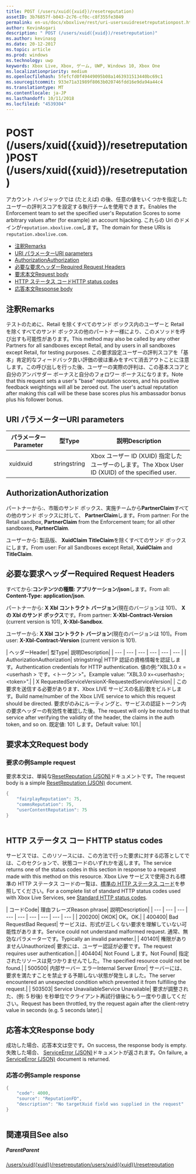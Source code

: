 ```yaml
---
title: POST (/users/xuid({xuid})/resetreputation)
assetID: 3b76857f-b043-2c76-cf0c-c8f355fe3849
permalink: en-us/docs/xboxlive/rest/uri-usersxuidresetreputationpost.html
author: KevinAsgari
description: " POST (/users/xuid({xuid})/resetreputation)"
ms.author: kevinasg
ms.date: 20-12-2017
ms.topic: article
ms.prod: windows
ms.technology: uwp
keywords: Xbox Live, Xbox, ゲーム, UWP, Windows 10, Xbox One
ms.localizationpriority: medium
ms.openlocfilehash: 5fefcfd0f49449095b08a1463931513440bc69c1
ms.sourcegitcommit: 933e71a31989f8063b020746fdd16e9da94a44c4
ms.translationtype: MT
ms.contentlocale: ja-JP
ms.lasthandoff: 10/11/2018
ms.locfileid: "4539304"
---
```

# <a name="post-usersxuidxuidresetreputation"></a><span data-ttu-id="4c4df-104">POST (/users/xuid({xuid})/resetreputation)</span><span class="sxs-lookup"><span data-stu-id="4c4df-104">POST (/users/xuid({xuid})/resetreputation)</span></span>
<span data-ttu-id="4c4df-105">アカウント ハイジャックでは (たとえば) の後、任意の値をいくつかを指定したユーザーの評判スコアを設定する執行チームを使用できます。</span><span class="sxs-lookup"><span data-stu-id="4c4df-105">Enables the Enforcement team to set the specified user's Reputation Scores to some arbitrary values after (for example) an account hijacking.</span></span> <span data-ttu-id="4c4df-106">これらの Uri のドメインが`reputation.xboxlive.com`します。</span><span class="sxs-lookup"><span data-stu-id="4c4df-106">The domain for these URIs is `reputation.xboxlive.com`.</span></span>
 
  * [<span data-ttu-id="4c4df-107">注釈</span><span class="sxs-lookup"><span data-stu-id="4c4df-107">Remarks</span></span>](#ID4EV)
  * [<span data-ttu-id="4c4df-108">URI パラメーター</span><span class="sxs-lookup"><span data-stu-id="4c4df-108">URI parameters</span></span>](#ID4E5)
  * [<span data-ttu-id="4c4df-109">Authorization</span><span class="sxs-lookup"><span data-stu-id="4c4df-109">Authorization</span></span>](#ID4EJB)
  * [<span data-ttu-id="4c4df-110">必要な要求ヘッダー</span><span class="sxs-lookup"><span data-stu-id="4c4df-110">Required Request Headers</span></span>](#ID4E5B)
  * [<span data-ttu-id="4c4df-111">要求本文</span><span class="sxs-lookup"><span data-stu-id="4c4df-111">Request body</span></span>](#ID4EYD)
  * [<span data-ttu-id="4c4df-112">HTTP ステータス コード</span><span class="sxs-lookup"><span data-stu-id="4c4df-112">HTTP status codes</span></span>](#ID4EOE)
  * [<span data-ttu-id="4c4df-113">応答本文</span><span class="sxs-lookup"><span data-stu-id="4c4df-113">Response body</span></span>](#ID4EQH)
 
<a id="ID4EV"></a>

 
## <a name="remarks"></a><span data-ttu-id="4c4df-114">注釈</span><span class="sxs-lookup"><span data-stu-id="4c4df-114">Remarks</span></span>
 
<span data-ttu-id="4c4df-115">テストのために、Retail を除くすべてのサンド ボックス内のユーザーと Retail を除くすべてのサンド ボックスの他のパートナー様により、このメソッドを呼び出すも可能性があります。</span><span class="sxs-lookup"><span data-stu-id="4c4df-115">This method may also be called by any other Partners for all sandboxes except Retail, and by users in all sandboxes except Retail, for testing purposes.</span></span> <span data-ttu-id="4c4df-116">この要求設定ユーザーの評判スコアを「基本」肯定的なフィードバック良い評価の彼は重みをすべて消去アウトことに注意します。この呼び出しを行った後、ユーザーの実際の評判は、この基本スコアと自分のアンバサダー ボーナスと自分のフォロワー ボーナスになります。</span><span class="sxs-lookup"><span data-stu-id="4c4df-116">Note that this request sets a user's "base" reputation scores, and his positive feedback weightings will all be zeroed out. The user's actual reputation after making this call will be these base scores plus his ambassador bonus plus his follower bonus.</span></span>
  
<a id="ID4E5"></a>

 
## <a name="uri-parameters"></a><span data-ttu-id="4c4df-117">URI パラメーター</span><span class="sxs-lookup"><span data-stu-id="4c4df-117">URI parameters</span></span>
 
| <span data-ttu-id="4c4df-118">パラメーター</span><span class="sxs-lookup"><span data-stu-id="4c4df-118">Parameter</span></span>| <span data-ttu-id="4c4df-119">型</span><span class="sxs-lookup"><span data-stu-id="4c4df-119">Type</span></span>| <span data-ttu-id="4c4df-120">説明</span><span class="sxs-lookup"><span data-stu-id="4c4df-120">Description</span></span>| 
| --- | --- | --- | 
| <span data-ttu-id="4c4df-121">xuid</span><span class="sxs-lookup"><span data-stu-id="4c4df-121">xuid</span></span>| <span data-ttu-id="4c4df-122">string</span><span class="sxs-lookup"><span data-stu-id="4c4df-122">string</span></span>| <span data-ttu-id="4c4df-123">Xbox ユーザー ID (XUID) 指定したユーザーのします。</span><span class="sxs-lookup"><span data-stu-id="4c4df-123">The Xbox User ID (XUID) of the specified user.</span></span>| 
  
<a id="ID4EJB"></a>

 
## <a name="authorization"></a><span data-ttu-id="4c4df-124">Authorization</span><span class="sxs-lookup"><span data-stu-id="4c4df-124">Authorization</span></span>
 
<span data-ttu-id="4c4df-125">パートナーから:、市販のサンド ボックス、実施チームから**PartnerClaim**すべての他のサンド ボックスに対して、 **PartnerClaim**します。</span><span class="sxs-lookup"><span data-stu-id="4c4df-125">From partner: For the Retail sandbox, **PartnerClaim** from the Enforcement team; for all other sandboxes, **PartnerClaim**.</span></span>
 
<span data-ttu-id="4c4df-126">ユーザーから: 製品版、 **XuidClaim** **TitleClaim**を除くすべてのサンド ボックスにします。</span><span class="sxs-lookup"><span data-stu-id="4c4df-126">From user: For all Sandboxes except Retail, **XuidClaim** and **TitleClaim**.</span></span>
  
<a id="ID4E5B"></a>

 
## <a name="required-request-headers"></a><span data-ttu-id="4c4df-127">必要な要求ヘッダー</span><span class="sxs-lookup"><span data-stu-id="4c4df-127">Required Request Headers</span></span>
 
<span data-ttu-id="4c4df-128">すべてから:**コンテンツの種類: アプリケーション/json**します。</span><span class="sxs-lookup"><span data-stu-id="4c4df-128">From all: **Content-Type: application/json**.</span></span>
 
<span data-ttu-id="4c4df-129">パートナーから: **X Xbl コントラクト バージョン**(現在のバージョンは 101)、 **X の Xbl のサンド ボックス**です。</span><span class="sxs-lookup"><span data-stu-id="4c4df-129">From partner: **X-Xbl-Contract-Version** (current version is 101), **X-Xbl-Sandbox**.</span></span>
 
<span data-ttu-id="4c4df-130">ユーザーから: **X Xbl コントラクト バージョン**(現在のバージョンは 101)。</span><span class="sxs-lookup"><span data-stu-id="4c4df-130">From user: **X-Xbl-Contract-Version** (current version is 101).</span></span>
 
| <span data-ttu-id="4c4df-131">ヘッダー</span><span class="sxs-lookup"><span data-stu-id="4c4df-131">Header</span></span>| <span data-ttu-id="4c4df-132">型</span><span class="sxs-lookup"><span data-stu-id="4c4df-132">Type</span></span>| <span data-ttu-id="4c4df-133">説明</span><span class="sxs-lookup"><span data-stu-id="4c4df-133">Description</span></span>| 
| --- | --- | --- | --- | --- | --- | 
| <span data-ttu-id="4c4df-134">Authorization</span><span class="sxs-lookup"><span data-stu-id="4c4df-134">Authorization</span></span>| <span data-ttu-id="4c4df-135">string</span><span class="sxs-lookup"><span data-stu-id="4c4df-135">string</span></span>| <span data-ttu-id="4c4df-136">HTTP 認証の資格情報を認証します。</span><span class="sxs-lookup"><span data-stu-id="4c4df-136">Authentication credentials for HTTP authentication.</span></span> <span data-ttu-id="4c4df-137">値の例:"XBL3.0 x =&lt;userhash > です。&lt;トークン >"。</span><span class="sxs-lookup"><span data-stu-id="4c4df-137">Example value: "XBL3.0 x=&lt;userhash>;&lt;token>".</span></span>| 
| <span data-ttu-id="4c4df-138">X RequestedServiceVersion</span><span class="sxs-lookup"><span data-stu-id="4c4df-138">X-RequestedServiceVersion</span></span>|  | <span data-ttu-id="4c4df-139">この要求を送信する必要があります、Xbox LIVE サービスの名前/数をビルドします。</span><span class="sxs-lookup"><span data-stu-id="4c4df-139">Build name/number of the Xbox LIVE service to which this request should be directed.</span></span> <span data-ttu-id="4c4df-140">要求がのみにルーティングと、サービスの認証トークン内の要求ヘッダーの有効性を確認した後。</span><span class="sxs-lookup"><span data-stu-id="4c4df-140">The request will only be routed to that service after verifying the validity of the header, the claims in the auth token, and so on.</span></span> <span data-ttu-id="4c4df-141">既定値: 101 します。</span><span class="sxs-lookup"><span data-stu-id="4c4df-141">Default value: 101.</span></span>| 
  
<a id="ID4EYD"></a>

 
## <a name="request-body"></a><span data-ttu-id="4c4df-142">要求本文</span><span class="sxs-lookup"><span data-stu-id="4c4df-142">Request body</span></span>
 
<a id="ID4E5D"></a>

 
### <a name="sample-request"></a><span data-ttu-id="4c4df-143">要求の例</span><span class="sxs-lookup"><span data-stu-id="4c4df-143">Sample request</span></span>
 
<span data-ttu-id="4c4df-144">要求本文は、単純な[ResetReputation (JSON)](../../json/json-resetreputation.md)ドキュメントです。</span><span class="sxs-lookup"><span data-stu-id="4c4df-144">The request body is a simple [ResetReputation (JSON)](../../json/json-resetreputation.md) document.</span></span>
 

```cpp
{
    "fairplayReputation": 75,
    "commsReputation": 75,
    "userContentReputation": 75
}
      
```

   
<a id="ID4EOE"></a>

 
## <a name="http-status-codes"></a><span data-ttu-id="4c4df-145">HTTP ステータス コード</span><span class="sxs-lookup"><span data-stu-id="4c4df-145">HTTP status codes</span></span>
 
<span data-ttu-id="4c4df-146">サービスでは、このリソースには、この方法で行った要求に対する応答としてでは、このセクションで、状態コードのいずれかを返します。</span><span class="sxs-lookup"><span data-stu-id="4c4df-146">The service returns one of the status codes in this section in response to a request made with this method on this resource.</span></span> <span data-ttu-id="4c4df-147">Xbox Live サービスで使用される標準の HTTP ステータス コードの一覧は、[標準の HTTP ステータス コード](../../additional/httpstatuscodes.md)を参照してください。</span><span class="sxs-lookup"><span data-stu-id="4c4df-147">For a complete list of standard HTTP status codes used with Xbox Live Services, see [Standard HTTP status codes](../../additional/httpstatuscodes.md).</span></span>
 
| <span data-ttu-id="4c4df-148">コード</span><span class="sxs-lookup"><span data-stu-id="4c4df-148">Code</span></span>| <span data-ttu-id="4c4df-149">理由フレーズ</span><span class="sxs-lookup"><span data-stu-id="4c4df-149">Reason phrase</span></span>| <span data-ttu-id="4c4df-150">説明</span><span class="sxs-lookup"><span data-stu-id="4c4df-150">Description</span></span>| 
| --- | --- | --- | --- | --- | --- | --- | --- | --- | 
| <span data-ttu-id="4c4df-151">200</span><span class="sxs-lookup"><span data-stu-id="4c4df-151">200</span></span>| <span data-ttu-id="4c4df-152">OK</span><span class="sxs-lookup"><span data-stu-id="4c4df-152">OK</span></span>| <span data-ttu-id="4c4df-153">OK。</span><span class="sxs-lookup"><span data-stu-id="4c4df-153">OK.</span></span>| 
| <span data-ttu-id="4c4df-154">400</span><span class="sxs-lookup"><span data-stu-id="4c4df-154">400</span></span>| <span data-ttu-id="4c4df-155">Bad Request</span><span class="sxs-lookup"><span data-stu-id="4c4df-155">Bad Request</span></span>| <span data-ttu-id="4c4df-156">サービスは、形式が正しくない要求を理解していない可能性があります。</span><span class="sxs-lookup"><span data-stu-id="4c4df-156">Service could not understand malformed request.</span></span> <span data-ttu-id="4c4df-157">通常、無効なパラメーターです。</span><span class="sxs-lookup"><span data-stu-id="4c4df-157">Typically an invalid parameter.</span></span>| 
| <span data-ttu-id="4c4df-158">401</span><span class="sxs-lookup"><span data-stu-id="4c4df-158">401</span></span>| <span data-ttu-id="4c4df-159">権限がありません</span><span class="sxs-lookup"><span data-stu-id="4c4df-159">Unauthorized</span></span>| <span data-ttu-id="4c4df-160">要求には、ユーザー認証が必要です。</span><span class="sxs-lookup"><span data-stu-id="4c4df-160">The request requires user authentication.</span></span>| 
| <span data-ttu-id="4c4df-161">404</span><span class="sxs-lookup"><span data-stu-id="4c4df-161">404</span></span>| <span data-ttu-id="4c4df-162">Not Found します。</span><span class="sxs-lookup"><span data-stu-id="4c4df-162">Not Found</span></span>| <span data-ttu-id="4c4df-163">指定されたリソースは見つかりませんでした。</span><span class="sxs-lookup"><span data-stu-id="4c4df-163">The specified resource could not be found.</span></span>| 
| <span data-ttu-id="4c4df-164">500</span><span class="sxs-lookup"><span data-stu-id="4c4df-164">500</span></span>| <span data-ttu-id="4c4df-165">内部サーバー エラー</span><span class="sxs-lookup"><span data-stu-id="4c4df-165">Internal Server Error</span></span>| <span data-ttu-id="4c4df-166">サーバーには、要求を満たすことを禁止する予期しない状態が発生しました。</span><span class="sxs-lookup"><span data-stu-id="4c4df-166">The server encountered an unexpected condition which prevented it from fulfilling the request.</span></span>| 
| <span data-ttu-id="4c4df-167">503</span><span class="sxs-lookup"><span data-stu-id="4c4df-167">503</span></span>| <span data-ttu-id="4c4df-168">Service Unavailable</span><span class="sxs-lookup"><span data-stu-id="4c4df-168">Service Unavailable</span></span>| <span data-ttu-id="4c4df-169">要求が調整された、(例: 5 秒後) を秒単位でクライアント再試行値後にもう一度やり直してください。</span><span class="sxs-lookup"><span data-stu-id="4c4df-169">Request has been throttled, try the request again after the client-retry value in seconds (e.g. 5 seconds later).</span></span>| 
  
<a id="ID4EQH"></a>

 
## <a name="response-body"></a><span data-ttu-id="4c4df-170">応答本文</span><span class="sxs-lookup"><span data-stu-id="4c4df-170">Response body</span></span>
 
<span data-ttu-id="4c4df-171">成功した場合、応答本文は空です。</span><span class="sxs-lookup"><span data-stu-id="4c4df-171">On success, the response body is empty.</span></span> <span data-ttu-id="4c4df-172">失敗した場合、 [ServiceError (JSON)](../../json/json-serviceerror.md)ドキュメントが返されます。</span><span class="sxs-lookup"><span data-stu-id="4c4df-172">On failure, a [ServiceError (JSON)](../../json/json-serviceerror.md) document is returned.</span></span>
 
<a id="ID4E3H"></a>

 
### <a name="sample-response"></a><span data-ttu-id="4c4df-173">応答の例</span><span class="sxs-lookup"><span data-stu-id="4c4df-173">Sample response</span></span>
 

```cpp
{
    "code": 4000,
    "source": "ReputationFD",
    "description": "No targetXuid field was supplied in the request"
}
         
```

   
<a id="ID4EHAAC"></a>

 
## <a name="see-also"></a><span data-ttu-id="4c4df-174">関連項目</span><span class="sxs-lookup"><span data-stu-id="4c4df-174">See also</span></span>
 
<a id="ID4EJAAC"></a>

 
##### <a name="parent"></a><span data-ttu-id="4c4df-175">Parent</span><span class="sxs-lookup"><span data-stu-id="4c4df-175">Parent</span></span> 

[<span data-ttu-id="4c4df-176">/users/xuid({xuid})/resetreputation</span><span class="sxs-lookup"><span data-stu-id="4c4df-176">/users/xuid({xuid})/resetreputation</span></span>](uri-usersxuidresetreputation.md)

   